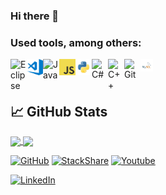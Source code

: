 ### Hi there 👋


### Used tools, among others:
[<img align="left" width="26px" title="Eclipse" src="https://img.favpng.com/19/5/20/eclipse-computer-icons-integrated-development-environment-computer-software-png-favpng-MP7Mt60AUSbUv28tJZqBNPhmJ.jpg">](https://www.eclipse.org/downloads/)
[<img align="left" width="26px" title="VsCode" src="https://raw.githubusercontent.com/github/explore/80688e429a7d4ef2fca1e82350fe8e3517d3494d/topics/visual-studio-code/visual-studio-code.png">](https://code.visualstudio.com/)
[<img align="left" width="26px" title="Java" src="https://i7.pngguru.com/preview/709/905/282/openjdk-java-virtual-machine-android-oracle-corporation-android.jpg">](https://openjdk.java.net/)
[<img align="left" width="26px" title="Javascript" src="https://raw.githubusercontent.com/github/explore/80688e429a7d4ef2fca1e82350fe8e3517d3494d/topics/javascript/javascript.png">](https://www.javascript.com/)
[<img align="left" width="26px" title="Python" src="https://raw.githubusercontent.com/github/explore/80688e429a7d4ef2fca1e82350fe8e3517d3494d/topics/python/python.png">](https://www.python.org/)
[<img align="left" width="26px" title="C#" src="https://upload.wikimedia.org/wikipedia/commons/thumb/7/7a/C_Sharp_logo.svg/932px-C_Sharp_logo.svg.png">](https://docs.microsoft.com/en-us/dotnet/csharp/)
[<img align="left" width="26px" title="C++" src="https://upload.wikimedia.org/wikipedia/commons/1/18/ISO_C%2B%2B_Logo.svg">](https://www.cplusplus.com/)
[<img align="left" title="Git" width="26px" src="https://upload.wikimedia.org/wikipedia/commons/thumb/3/3f/Git_icon.svg/1024px-Git_icon.svg.png">](https://git-scm.com/)
<code><img height="20" title="MySQL" src="https://raw.githubusercontent.com/github/explore/80688e429a7d4ef2fca1e82350fe8e3517d3494d/topics/mysql/mysql.png"></code>
<br>
<br>

## &#x1f4c8; GitHub Stats

<a href="https://github.com/gluckgabor/gluckgabor">
  <img align="center" src="https://github-readme-stats.vercel.app/api/top-langs/?username=gluckgabor&hide=java,html" />
</a>

<a href="https://github.com/gluckgabor/gluckgabor">
  <img align="center" src="https://github-readme-stats.vercel.app/api?username=gluckgabor&show_icons=true&count_private=true&include_all_commits=true" />
</a>

<br>

<!--- just 
## Visitors at <a href="https://github.com/gluckgabor/QuestionSetRandomDrawing_ConsoleApp">QuestionSetRandomDrawing_ConsoleApp repo: </a>
![GitHub watchers](https://img.shields.io/github/watchers/gluckgabor/QuestionSetRandomDrawing_ConsoleApp?label=Visitors&style=social)
--->

[![GitHub](https://img.shields.io/github/followers/gluckgabor?label=follow&style=social)](https://github.com/gluckgabor)
[![StackShare](http://img.shields.io/badge/tech-stack-0690fa.svg?style=flat)](https://stackshare.io/gluckgabor/my-stack)
[![Youtube](https://img.shields.io/youtube/views/AvYgvzxmoEE?style=social)](https://www.youtube.com/channel/UC2iO9y05EyC5Nu5cQSpShMA?view_as=subscriber)

<a href="https://www.linkedin.com/in/gaborgluck/?originalSubdomain=hu">
  <img src="https://img.shields.io/badge/LinkedIn--_.svg?style=social&logo=linkedin" alt="LinkedIn">
</a>

